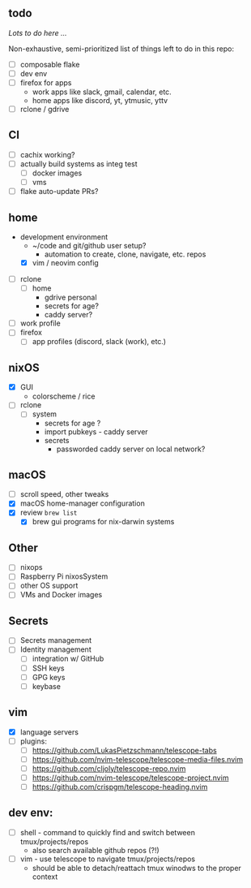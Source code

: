 todo
---

_Lots to do here ..._

Non-exhaustive, semi-prioritized list of things left to do in this repo:

- [ ] composable flake
- [ ] dev env
- [ ] firefox for apps
    - work apps like slack, gmail, calendar, etc.
    - home apps like discord, yt, ytmusic, yttv
- [ ] rclone / gdrive

## CI
- [ ] cachix working?
- [ ] actually build systems as integ test
    - [ ] docker images
    - [ ] vms
- [ ] flake auto-update PRs?

## home
- development environment
    - ~/code and git/github user setup?
        - automation to create, clone, navigate, etc. repos
    - [x] vim / neovim config
- [ ] rclone
    - [ ] home
        - gdrive personal
        - secrets for age?
        - caddy server?
- [ ] work profile
- [ ] firefox
    - [ ] app profiles (discord, slack (work), etc.)

## nixOS
- [x] GUI
    - colorscheme / rice
- [ ] rclone
    - [ ] system
        - secrets for age ?
        - import pubkeys - caddy server
        - secrets
            - passworded caddy server on local network?

## macOS
- [ ] scroll speed, other tweaks
- [x] macOS home-manager configuration
- [x] review `brew list`
  - [x] brew gui programs for nix-darwin systems

## Other
- [ ] nixops
- [ ] Raspberry Pi nixosSystem
- [ ] other OS support
- [ ] VMs and Docker images

## Secrets
- [ ] Secrets management
- [ ] Identity management
    - [ ] integration w/ GitHub
    - [ ] SSH keys
    - [ ] GPG keys
    - [ ] keybase

## vim
 - [x] language servers
 - [ ] plugins:
     - [ ] https://github.com/LukasPietzschmann/telescope-tabs
     - [ ] https://github.com/nvim-telescope/telescope-media-files.nvim
     - [ ] https://github.com/cljoly/telescope-repo.nvim
     - [ ] https://github.com/nvim-telescope/telescope-project.nvim
     - [ ] https://github.com/crispgm/telescope-heading.nvim

## dev env:
- [ ] shell - command to quickly find and switch between tmux/projects/repos
    - also search available github repos (?!)
- [ ] vim - use telescope to navigate tmux/projects/repos
    - should be able to detach/reattach tmux winodws to the proper context


